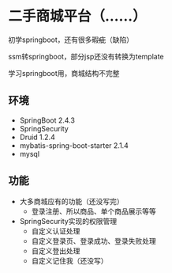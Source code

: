 # 二手商城平台（……）

初学springboot，还有很多~~瑕疵~~（缺陷）

ssm转springboot，部分jsp还没有转换为template

学习springboot用，商城结构不完整

## 环境
- SpringBoot 2.4.3
- SpringSecurity
- Druid 1.2.4
- mybatis-spring-boot-starter 2.1.4
- mysql

## 功能
- 大多商城应有的功能（还没写完）
  - 登录注册、所以商品、单个商品展示等等
- SpringSecurity实现的权限管理
  - 自定义认证处理
  - 自定义登录页、登录成功、登录失败处理
  - 自定义登出处理
  - 自定义记住我（还没写）